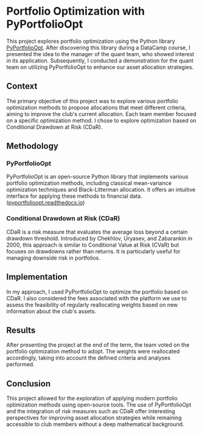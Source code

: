 # Portfolio Optimization with PyPortfolioOpt

This project explores portfolio optimization using the Python library [PyPortfolioOpt](https://github.com/robertmartin8/PyPortfolioOpt). 
After discovering this library during a DataCamp course, I presented the idea to the manager of the quant team, who showed interest in its application. 
Subsequently, I conducted a demonstration for the quant team on utilizing PyPortfolioOpt to enhance our asset allocation strategies.

## Context

The primary objective of this project was to explore various portfolio optimization methods to propose allocations that meet different criteria, aiming to improve the club's current allocation.
Each team member focused on a specific optimization method. I chose to explore optimization based on Conditional Drawdown at Risk (CDaR).

## Methodology

### PyPortfolioOpt

PyPortfolioOpt is an open-source Python library that implements various portfolio optimization methods, including classical mean-variance optimization techniques and Black-Litterman allocation. 
It offers an intuitive interface for applying these methods to financial data. ([pyportfolioopt.readthedocs.io](https://pyportfolioopt.readthedocs.io))

### Conditional Drawdown at Risk (CDaR)

CDaR is a risk measure that evaluates the average loss beyond a certain drawdown threshold. Introduced by Chekhlov, Uryasev, and Zabarankin in 2000, this approach is similar to Conditional Value at Risk (CVaR) but focuses on drawdowns rather than returns. 
It is particularly useful for managing downside risk in portfolios.

## Implementation

In my approach, I used PyPortfolioOpt to optimize the portfolio based on CDaR. 
I also considered the fees associated with the platform we use to assess the feasibility of regularly reallocating weights based on new information about the club's assets.

## Results

After presenting the project at the end of the term, the team voted on the portfolio optimization method to adopt. 
The weights were reallocated accordingly, taking into account the defined criteria and analyses performed.

## Conclusion

This project allowed for the exploration of applying modern portfolio optimization methods using open-source tools. 
The use of PyPortfolioOpt and the integration of risk measures such as CDaR offer interesting perspectives for improving asset allocation strategies while remaining accessible to club members without a deep mathematical background.
